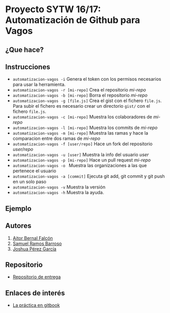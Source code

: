 # Proyecto SYTW 16/17: Automatización de Github para Vagos

## ¿Que hace?

## Instrucciones

* ``` automatizacion-vagos -i ``` Genera el token con los permisos necesarios para usar la herramienta.
* ``` automatizacion-vagos -r [mi-repo] ``` Crea el repositorio *mi-repo*
* ``` automatizacion-vagos -b [mi-repo] ``` Borra el repositorio *mi-repo*
* ``` automatizacion-vagos -g [file.js] ``` Crea el gist con el fichero ```file.js```. Para subir el fichero es necesario crear un directorio ``` gist/ ``` con el fichero ``` file.js ```.
* ``` automatizacion-vagos -c [mi-repo] ``` Muestra los colaboradores de *mi-repo*
* ``` automatizacion-vagos -l [mi-repo] ``` Muestra los commits de *mi-repo*
* ``` automatizacion-vagos -m [mi-repo] ``` Muestra las ramas y hace la comparacion entre dos ramas de *mi-repo*
* ``` automatizacion-vagos -f [user/repo] ``` Hace un fork del repositorio *user/repo*
* ``` automatizacion-vagos -u [user] ``` Muestra la info del usuario  *user*
* ``` automatizacion-vagos -p [mi-repo] ``` Hace un pull request *mi-repo*
* ``` automatizacion-vagos -o  ``` Muestra las organizaciones a las que pertenece el usuario
* ``` automatizacion-vagos -a [commit] ``` Ejecuta git add, git commit y git push en un solo paso
* ``` automatizacion-vagos -v ``` Muestra la versión
* ``` automatizacion-vagos -h ``` Muestra la ayuda.


## Ejemplo

## Autores

1. [Aitor Bernal Falcón](http://chinegua.github.io/)
2. [Samuel Ramos Barroso](http://losnen.github.io/)
3. [Joshua Pérez García](http://joshuape.github.io/)

## Repositorio

* [Repositorio de entrega]()

## Enlaces de interés

* [La práctica en gitbook](https://casianorodriguezleon.gitbooks.io/ull-esit-1617/content/practicas/practicaplugin.html)
